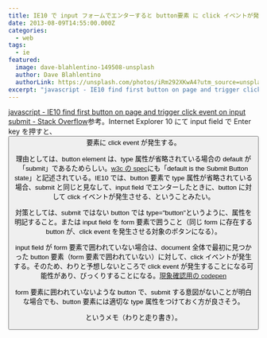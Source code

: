 ```yaml
---
title: IE10 で input フォームでエンターすると button要素 に click イベントが発生する
date: 2013-08-09T14:55:00.000Z
categories:
  - web
tags:
  - ie
featured:
  image: dave-blahlentino-149508-unsplash
  author: Dave Blahlentino
  authorLink: https://unsplash.com/photos/iRm292XKwA4?utm_source=unsplash&utm_medium=referral&utm_content=creditCopyText
excerpt: "javascript - IE10 find first button on page and trigger click event on input submit - Stack Overflow参考。Internet Explorer 10 にて input fieldで Enter keyを押すと、<button>要素にclick eventが発生する。"
---
```


[javascript - IE10 find first button on page and trigger click event on input submit - Stack Overflow](http://stackoverflow.com/questions/13497606/ie10-find-first-button-on-page-and-trigger-click-event-on-input-submit)参考。Internet Explorer 10 にて input field で Enter key を押すと、<button>要素に click event が発生する。

理由としては、button element は、type 属性が省略されている場合の default が「submit」であるためらしい。[w3c の spec](http://www.w3.org/html/wg/drafts/html/master/forms.html#the-button-element)にも「default is the Submit Button state」と記述されている。IE10 では、button 要素で type 属性が省略されている場合、submit と同じと見なして、input field でエンターしたときに、button に対して click イベントが発生させる、ということみたい。

対策としては、submit ではない button では type="button"というように、属性を明記すること。または input field を form 要素で囲うこと（同じ form に存在する button が、click event を発生させる対象のボタンになる）。

input field が form 要素で囲われていない場合は、document 全体で最初に見つかった button 要素（form 要素で囲われていない）に対して、click イベントが発生する。そのため、わりと予想しないところで click event が発生することになる可能性があり、びっくりすることになる。[現象確認用の codepen](http://codepen.io/memolog/pen/afGmI)

form 要素に囲われていないような button で、submit する意図がないことが明白な場合でも、button 要素には適切な type 属性をつけておく方が良さそう。

というメモ（わりと走り書き）。
